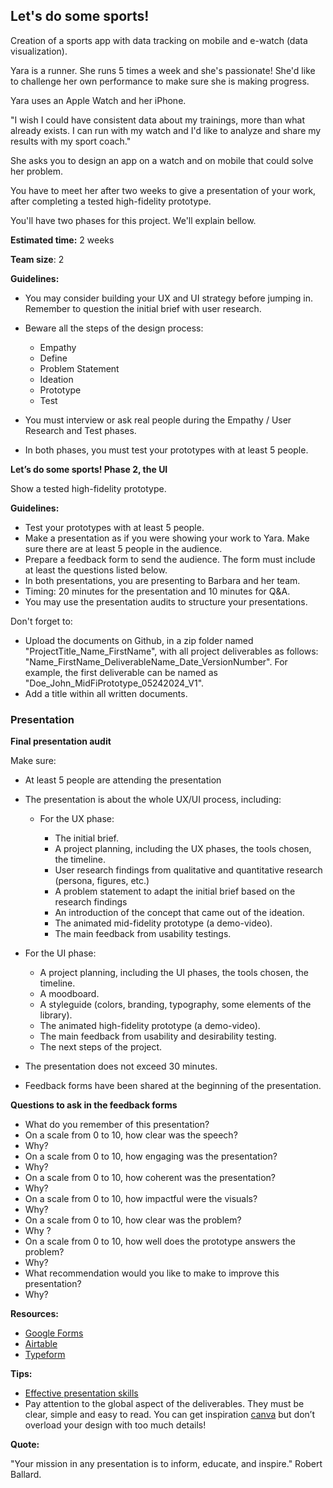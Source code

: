 ## Let's do some sports!

Creation of a sports app with data tracking on mobile and e-watch (data visualization).

Yara is a runner. She runs 5 times a week and she's passionate! She'd like to challenge her own performance to make sure she is making progress.

Yara uses an Apple Watch and her iPhone.

"I wish I could have consistent data about my trainings, more than what already exists. I can run with my watch and I'd like to analyze and share my results with my sport coach."

She asks you to design an app on a watch and on mobile that could solve her problem.

You have to meet her after two weeks to give a presentation of your work, after completing a tested high-fidelity prototype.

You'll have two phases for this project. We'll explain bellow.

**Estimated time:** 2 weeks

**Team size**: 2

**Guidelines:**

- You may consider building your UX and UI strategy before jumping in. Remember to question the initial brief with user research.
- Beware all the steps of the design process:

  - Empathy
  - Define
  - Problem Statement
  - Ideation
  - Prototype
  - Test

- You must interview or ask real people during the Empathy / User Research and Test phases.
- In both phases, you must test your prototypes with at least 5 people.

**Let’s do some sports! Phase 2, the UI**

Show a tested high-fidelity prototype.

**Guidelines:**

- Test your prototypes with at least 5 people.
- Make a presentation as if you were showing your work to Yara. Make sure there are at least 5 people in the audience.
- Prepare a feedback form to send the audience. The form must include at least the questions listed below.
- In both presentations, you are presenting to Barbara and her team.
- Timing: 20 minutes for the presentation and 10 minutes for Q&A.
- You may use the presentation audits to structure your presentations.

Don't forget to:

- Upload the documents on Github, in a zip folder named "ProjectTitle_Name_FirstName", with all project deliverables as follows: "Name_FirstName_DeliverableName_Date_VersionNumber". For example, the first deliverable can be named as "Doe_John_MidFiPrototype_05242024_V1".
- Add a title within all written documents.

### Presentation

**Final presentation audit**

Make sure:

- At least 5 people are attending the presentation
- The presentation is about the whole UX/UI process, including:

  - For the UX phase:

    - The initial brief.
    - A project planning, including the UX phases, the tools chosen, the timeline.
    - User research findings from qualitative and quantitative research (persona, figures, etc.)
    - A problem statement to adapt the initial brief based on the research findings
    - An introduction of the concept that came out of the ideation.
    - The animated mid-fidelity prototype (a demo-video).
    - The main feedback from usability testings.

 - For the UI phase:

    - A project planning, including the UI phases, the tools chosen, the timeline.
    - A moodboard.
    - A styleguide (colors, branding, typography, some elements of the library).
    - The animated high-fidelity prototype (a demo-video).
    - The main feedback from usability and desirability testing.
    - The next steps of the project.

- The presentation does not exceed 30 minutes.
- Feedback forms have been shared at the beginning of the presentation.

**Questions to ask in the feedback forms**

- What do you remember of this presentation?
- On a scale from 0 to 10, how clear was the speech?
- Why?
- On a scale from 0 to 10, how engaging was the presentation?
- Why?
- On a scale from 0 to 10, how coherent was the presentation?
- Why?
- On a scale from 0 to 10, how impactful were the visuals?
- Why?
- On a scale from 0 to 10, how clear was the problem?
- Why ?
- On a scale from 0 to 10, how well does the prototype answers the problem?
- Why?
- What recommendation would you like to make to improve this presentation?
- Why?

**Resources:**

- [Google Forms](https://docs.google.com/forms/u/0/)
- [Airtable](https://www.airtable.com/)
- [Typeform](https://www.typeform.com/)

**Tips:**

- [Effective presentation skills](https://academic.oup.com/femsle/article/364/24/fnx235/4587905)
- Pay attention to the global aspect of the deliverables. They must be clear, simple and easy to read. You can get inspiration [canva](https://www.canva.com/) but don’t overload your design with too much details!

**Quote:**

"Your mission in any presentation is to inform, educate, and inspire." Robert Ballard.
